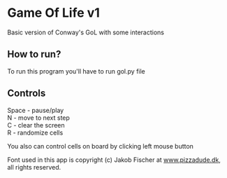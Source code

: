 # Game Of Life v1
Basic version of Conway's GoL with some interactions

## How to run?
To run this program you'll have to run gol.py file

## Controls
Space - pause/play <br/>
N - move to next step <br/>
C - clear the screen <br/>
R - randomize cells

You also can control cells on board by clicking left mouse button

Font used in this app is copyright (c) Jakob Fischer at www.pizzadude.dk,  all rights reserved.
